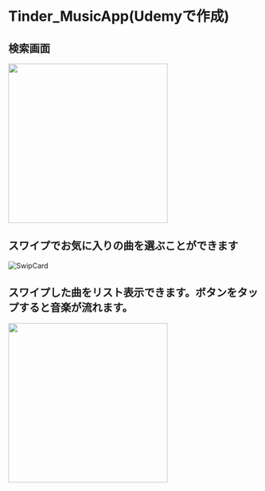 # Tinder_MusicApp(Udemyで作成)

## 検索画面
<img src="https://user-images.githubusercontent.com/78245675/111100835-fb6b6580-858b-11eb-80d1-cfd75fe19cfa.jpg" width="320px">

## スワイプでお気に入りの曲を選ぶことができます
![SwipCard](https://user-images.githubusercontent.com/78245675/111100686-a29bcd00-858b-11eb-8d7a-340e306b5d0b.gif)

## スワイプした曲をリスト表示できます。ボタンをタップすると音楽が流れます。
<img src="https://user-images.githubusercontent.com/78245675/111100866-0de59f00-858c-11eb-9796-51a3caa123d2.jpg" width="320px">

